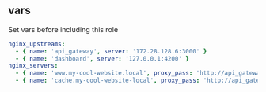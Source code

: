 ## vars

Set vars before including this role

```yaml
nginx_upstreams:
  - { name: 'api_gateway', server: '172.28.128.6:3000' }
  - { name: 'dashboard', server: '127.0.0.1:4200' }
nginx_servers:
  - { name: 'www.my-cool-website.local', proxy_pass: 'http://api_gateway' }
  - { name: 'cache.my-cool-website-local', proxy_pass: 'http://api_gateway' }
```
